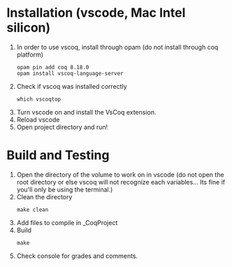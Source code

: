 
# Installation (vscode, Mac Intel silicon)
1. In order to use vscoq, install through opam (do not install through coq platform)
    ~~~
    opam pin add coq 8.18.0
    opam install vscoq-language-server
    ~~~
 2. Check if vscoq was installed correctly 
    ~~~
    which vscoqtop
    ~~~
3. Turn vscode on and install the VsCoq extension.
4. Reload vscode
5. Open project directory and run!

# Build and Testing
1. Open the directory of the volume to work on in vscode (do not open the root directory or else vscoq will not recognize each variables... Its fine if you'll only be using the terminal.)
1. Clean the directory
    ~~~
    make clean
    ~~~
2. Add files to compile in _CoqProject
3. Build
    ~~~
    make
    ~~~
4. Check console for grades and comments.

